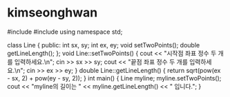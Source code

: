 # kimseonghwan

#include <iostream>
#include <cmath>
using namespace std;

class Line {
public:
	int sx, sy;
	int ex, ey;
	void setTwoPoints();
	double getLineLength();
};
void Line::setTwoPoints() {
	cout << "시작점 좌표 정수 두 개를 입력하세요.\n";
	cin >> sx >> sy;
	cout << "끝점 좌표 정수 두 개를 입력하세요.\n";
	cin >> ex >> ey;
}
double Line::getLineLength() {
	return sqrt(pow(ex - sx, 2) + pow(ey - sy, 2));
}
int main() {
	Line myline;
	myline.setTwoPoints();
	cout << "myline의 길이는 " << myline.getLineLength() << " 입니다.";
}
